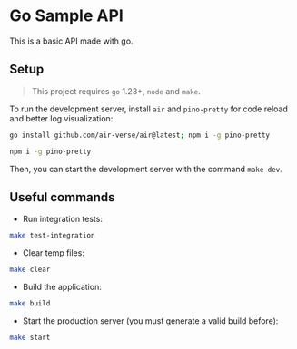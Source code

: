 # Go Sample API

This is a basic API made with go.

## Setup

> This project requires `go` 1.23+, `node` and `make`. 

To run the development server, install `air` and `pino-pretty` for code reload and better log visualization:

```bash
go install github.com/air-verse/air@latest; npm i -g pino-pretty
```

```bash
npm i -g pino-pretty
```

Then, you can start the development server with the command `make dev`.

## Useful commands
- Run integration tests: 
```bash
make test-integration
```

- Clear temp files: 
```bash
make clear
```

- Build the application:
```bash
make build
```

- Start the production server (you must generate a valid build before):
```bash
make start
```
